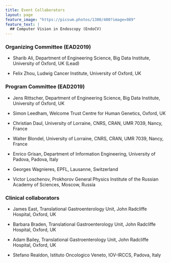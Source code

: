 ```yaml
---
title: Event Collaborators
layout: page
feature_image: "https://picsum.photos/1300/400?image=989"
feature_text: |
  ## Computer Vision in Endoscopy (EndoCV)
---
```


### Organizing Committee (EAD2019)

- Sharib Ali, Department of Engineering Science, Big Data Institute, University of Oxford, UK (Lead)

- Felix Zhou, Ludwig Cancer Institute, University of Oxford, UK


### Program Committee (EAD2019)

- Jens Rittscher, Department of Engineering Science,  Big Data Institute, University of Oxford, UK

- Simon Leedham, Welcome Trust Centre for Human Genetics, Oxford, UK

- Christian Daul, University of Lorraine, CNRS, CRAN, UMR 7039, Nancy, France

- Walter Blondel, University of Lorraine, CNRS, CRAN, UMR 7039, Nancy, France

- Enrico Grisan, Department of Information Engineering, University of Padova, Padova, Italy 

- Georges Wagnieres, EPFL, Lausanne, Switzerland 

- Victor Loschenov, Prokhorov General Physics Institute of the Russian Academy of Sciences, Moscow, Russia 



### Clinical collaborators

- James East, Translational Gastroenterology Unit, John Radcliffe Hospital, Oxford, UK

- Barbara Braden, Translational Gastroenterology Unit, John Radcliffe Hospital, Oxford, UK

- Adam Bailey, Translational Gastroenterology Unit, John Radcliffe Hospital, Oxford, UK

- Stefano Realdon, Istituto Oncologico Veneto, IOV-IRCCS, Padova, Italy

